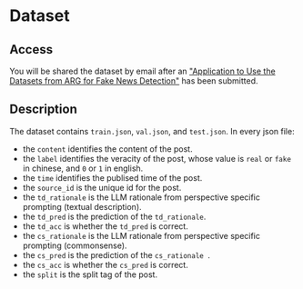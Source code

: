 # Dataset

## Access

You will be shared the dataset by email after an ["Application to Use the Datasets from ARG for Fake News Detection"](https://forms.office.com/r/eZELqSycgn) has been submitted.

## Description

The dataset contains `train.json`, `val.json`, and `test.json`. In every json file:

- the `content` identifies the content of the post.
- the `label` identifies the veracity of the post, whose value is  `real` or `fake` in  chinese, and `0` or `1` in english.
- the `time` identifies the publised time of the post.
- the `source_id` is the unique id for the post.
- the `td_rationale` is the LLM rationale from perspective specific prompting (textual description).
- the `td_pred` is the prediction of the `td_rationale`.
- the `td_acc` is whether the `td_pred` is correct.
- the `cs_rationale` is the LLM rationale from perspective specific prompting (commonsense).
- the `cs_pred` is the prediction of the `cs_rationale `.
- the `cs_acc` is whether the `cs_pred` is correct.
- the `split` is the split tag of the post.

